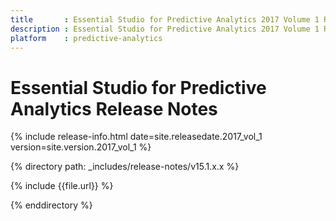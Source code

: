 ```yaml
---
title       : Essential Studio for Predictive Analytics 2017 Volume 1 Release Notes
description : Essential Studio for Predictive Analytics 2017 Volume 1 Release Notes
platform    : predictive-analytics
---
```


# Essential Studio for Predictive Analytics Release Notes 

{% include release-info.html date=site.releasedate.2017_vol_1 version=site.version.2017_vol_1 %} 

{% directory path: _includes/release-notes/v15.1.x.x %}

{% include {{file.url}} %}

{% enddirectory %}